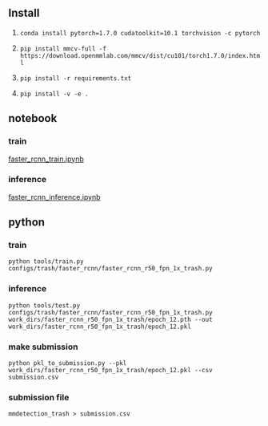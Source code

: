 ## Install
1. `conda install pytorch=1.7.0 cudatoolkit=10.1 torchvision -c pytorch`

2. `pip install mmcv-full -f https://download.openmmlab.com/mmcv/dist/cu101/torch1.7.0/index.html`

3. `pip install -r requirements.txt`

4. `pip install -v -e .`

## notebook
### train
[faster_rcnn_train.ipynb](https://github.com/Pstage-Segmentation-Detection/mmdetection_trash/blob/master/faster_rcnn_train.ipynb)
### inference
[faster_rcnn_inference.ipynb](https://github.com/Pstage-Segmentation-Detection/mmdetection_trash/blob/master/faster_rcnn_inference.ipynb)

## python
### train
`python tools/train.py configs/trash/faster_rcnn/faster_rcnn_r50_fpn_1x_trash.py`
### inference
`python tools/test.py configs/trash/faster_rcnn/faster_rcnn_r50_fpn_1x_trash.py work_dirs/faster_rcnn_r50_fpn_1x_trash/epoch_12.pth --out work_dirs/faster_rcnn_r50_fpn_1x_trash/epoch_12.pkl`
### make submission
`python pkl_to_submission.py --pkl work_dirs/faster_rcnn_r50_fpn_1x_trash/epoch_12.pkl --csv submission.csv`
### submission file
`mmdetection_trash > submission.csv`
